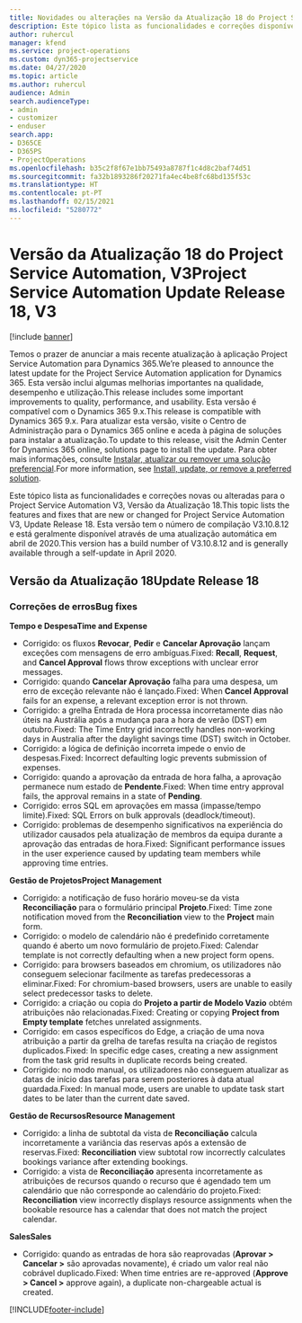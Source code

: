 ```yaml
---
title: Novidades ou alterações na Versão da Atualização 18 do Project Service Automation, V3
description: Este tópico lista as funcionalidades e correções disponíveis no Project Service Automation V3, Versão da Atualização 18, V3.
author: ruhercul
manager: kfend
ms.service: project-operations
ms.custom: dyn365-projectservice
ms.date: 04/27/2020
ms.topic: article
ms.author: ruhercul
audience: Admin
search.audienceType:
- admin
- customizer
- enduser
search.app:
- D365CE
- D365PS
- ProjectOperations
ms.openlocfilehash: b35c2f8f67e1bb75493a8787f1c4d8c2baf74d51
ms.sourcegitcommit: fa32b1893286f20271fa4ec4be8fc68bd135f53c
ms.translationtype: HT
ms.contentlocale: pt-PT
ms.lasthandoff: 02/15/2021
ms.locfileid: "5280772"
---
```

# <a name="project-service-automation-update-release-18-v3"></a><span data-ttu-id="e5386-103">Versão da Atualização 18 do Project Service Automation, V3</span><span class="sxs-lookup"><span data-stu-id="e5386-103">Project Service Automation Update Release 18, V3</span></span>

[!include [banner](../includes/psa-now-project-operations.md)]

<span data-ttu-id="e5386-104">Temos o prazer de anunciar a mais recente atualização à aplicação Project Service Automation para Dynamics 365.</span><span class="sxs-lookup"><span data-stu-id="e5386-104">We’re pleased to announce the latest update for the Project Service Automation application for Dynamics 365.</span></span> <span data-ttu-id="e5386-105">Esta versão inclui algumas melhorias importantes na qualidade, desempenho e utilização.</span><span class="sxs-lookup"><span data-stu-id="e5386-105">This release includes some important improvements to quality, performance, and usability.</span></span> <span data-ttu-id="e5386-106">Esta versão é compatível com o Dynamics 365 9.x.</span><span class="sxs-lookup"><span data-stu-id="e5386-106">This release is compatible with Dynamics 365 9.x.</span></span> <span data-ttu-id="e5386-107">Para atualizar esta versão, visite o Centro de Administração para o Dynamics 365 online e aceda à página de soluções para instalar a atualização.</span><span class="sxs-lookup"><span data-stu-id="e5386-107">To update to this release, visit the Admin Center for Dynamics 365 online, solutions page to install the update.</span></span> <span data-ttu-id="e5386-108">Para obter mais informações, consulte [Instalar, atualizar ou remover uma solução preferencial](https://docs.microsoft.com/power-platform/admin/install-remove-preferred-solution).</span><span class="sxs-lookup"><span data-stu-id="e5386-108">For more information, see [Install, update, or remove a preferred solution](https://docs.microsoft.com/power-platform/admin/install-remove-preferred-solution).</span></span>

<span data-ttu-id="e5386-109">Este tópico lista as funcionalidades e correções novas ou alteradas para o Project Service Automation V3, Versão da Atualização 18.</span><span class="sxs-lookup"><span data-stu-id="e5386-109">This topic lists the features and fixes that are new or changed for Project Service Automation V3, Update Release 18.</span></span> <span data-ttu-id="e5386-110">Esta versão tem o número de compilação V3.10.8.12 e está geralmente disponível através de uma atualização automática em abril de 2020.</span><span class="sxs-lookup"><span data-stu-id="e5386-110">This version has a build number of V3.10.8.12 and is generally available through a self-update in April 2020.</span></span>

## <a name="update-release-18"></a><span data-ttu-id="e5386-111">Versão da Atualização 18</span><span class="sxs-lookup"><span data-stu-id="e5386-111">Update Release 18</span></span>

### <a name="bug-fixes"></a><span data-ttu-id="e5386-112">Correções de erros</span><span class="sxs-lookup"><span data-stu-id="e5386-112">Bug fixes</span></span>

<span data-ttu-id="e5386-113">**Tempo e Despesa**</span><span class="sxs-lookup"><span data-stu-id="e5386-113">**Time and Expense**</span></span>

- <span data-ttu-id="e5386-114">Corrigido: os fluxos **Revocar**, **Pedir** e **Cancelar Aprovação** lançam exceções com mensagens de erro ambíguas.</span><span class="sxs-lookup"><span data-stu-id="e5386-114">Fixed: **Recall**, **Request**, and **Cancel Approval** flows throw exceptions with unclear error messages.</span></span>
- <span data-ttu-id="e5386-115">Corrigido: quando **Cancelar Aprovação** falha para uma despesa, um erro de exceção relevante não é lançado.</span><span class="sxs-lookup"><span data-stu-id="e5386-115">Fixed: When **Cancel Approval** fails for an expense, a relevant exception error is not thrown.</span></span>
- <span data-ttu-id="e5386-116">Corrigido: a grelha Entrada de Hora processa incorretamente dias não úteis na Austrália após a mudança para a hora de verão (DST) em outubro.</span><span class="sxs-lookup"><span data-stu-id="e5386-116">Fixed: The Time Entry grid incorrectly handles non-working days in Australia after the daylight savings time (DST) switch in October.</span></span>
- <span data-ttu-id="e5386-117">Corrigido: a lógica de definição incorreta impede o envio de despesas.</span><span class="sxs-lookup"><span data-stu-id="e5386-117">Fixed: Incorrect defaulting logic prevents submission of expenses.</span></span>
- <span data-ttu-id="e5386-118">Corrigido: quando a aprovação da entrada de hora falha, a aprovação permanece num estado de **Pendente**.</span><span class="sxs-lookup"><span data-stu-id="e5386-118">Fixed: When time entry approval fails, the approval remains in a state of **Pending**.</span></span>
- <span data-ttu-id="e5386-119">Corrigido: erros SQL em aprovações em massa (impasse/tempo limite).</span><span class="sxs-lookup"><span data-stu-id="e5386-119">Fixed: SQL Errors on bulk approvals (deadlock/timeout).</span></span>
- <span data-ttu-id="e5386-120">Corrigido: problemas de desempenho significativos na experiência do utilizador causados pela atualização de membros da equipa durante a aprovação das entradas de hora.</span><span class="sxs-lookup"><span data-stu-id="e5386-120">Fixed: Significant performance issues in the user experience caused by updating team members while approving time entries.</span></span>

<span data-ttu-id="e5386-121">**Gestão de Projetos**</span><span class="sxs-lookup"><span data-stu-id="e5386-121">**Project Management**</span></span>

- <span data-ttu-id="e5386-122">Corrigido: a notificação de fuso horário moveu-se da vista **Reconciliação** para o formulário principal **Projeto**.</span><span class="sxs-lookup"><span data-stu-id="e5386-122">Fixed: Time zone notification moved from the **Reconciliation** view to the **Project** main form.</span></span>
- <span data-ttu-id="e5386-123">Corrigido: o modelo de calendário não é predefinido corretamente quando é aberto um novo formulário de projeto.</span><span class="sxs-lookup"><span data-stu-id="e5386-123">Fixed: Calendar template is not correctly defaulting when a new project form opens.</span></span>
- <span data-ttu-id="e5386-124">Corrigido: para browsers baseados em chromium, os utilizadores não conseguem selecionar facilmente as tarefas predecessoras a eliminar.</span><span class="sxs-lookup"><span data-stu-id="e5386-124">Fixed: For chromium-based browsers, users are unable to easily select predecessor tasks to delete.</span></span>
- <span data-ttu-id="e5386-125">Corrigido: a criação ou copia do **Projeto a partir de Modelo Vazio** obtém atribuições não relacionadas.</span><span class="sxs-lookup"><span data-stu-id="e5386-125">Fixed: Creating or copying **Project from Empty template** fetches unrelated assignments.</span></span>
- <span data-ttu-id="e5386-126">Corrigido: em casos específicos do Edge, a criação de uma nova atribuição a partir da grelha de tarefas resulta na criação de registos duplicados.</span><span class="sxs-lookup"><span data-stu-id="e5386-126">Fixed: In specific edge cases, creating a new assignment from the task grid results in duplicate records being created.</span></span>
- <span data-ttu-id="e5386-127">Corrigido: no modo manual, os utilizadores não conseguem atualizar as datas de início das tarefas para serem posteriores à data atual guardada.</span><span class="sxs-lookup"><span data-stu-id="e5386-127">Fixed: In manual mode, users are unable to update task start dates to be later than the current date saved.</span></span>

<span data-ttu-id="e5386-128">**Gestão de Recursos**</span><span class="sxs-lookup"><span data-stu-id="e5386-128">**Resource Management**</span></span>

- <span data-ttu-id="e5386-129">Corrigido: a linha de subtotal da vista de **Reconciliação** calcula incorretamente a variância das reservas após a extensão de reservas.</span><span class="sxs-lookup"><span data-stu-id="e5386-129">Fixed: **Reconciliation** view subtotal row incorrectly calculates bookings variance after extending bookings.</span></span>
- <span data-ttu-id="e5386-130">Corrigido: a vista de **Reconciliação** apresenta incorretamente as atribuições de recursos quando o recurso que é agendado tem um calendário que não corresponde ao calendário do projeto.</span><span class="sxs-lookup"><span data-stu-id="e5386-130">Fixed: **Reconciliation** view incorrectly displays resource assignments when the bookable resource has a calendar that does not match the project calendar.</span></span>

<span data-ttu-id="e5386-131">**Sales**</span><span class="sxs-lookup"><span data-stu-id="e5386-131">**Sales**</span></span>

- <span data-ttu-id="e5386-132">Corrigido: quando as entradas de hora são reaprovadas (**Aprovar > Cancelar >** são aprovadas novamente), é criado um valor real não cobrável duplicado.</span><span class="sxs-lookup"><span data-stu-id="e5386-132">Fixed: When time entries are re-approved (**Approve > Cancel >** approve again), a duplicate non-chargeable actual is created.</span></span>


[!INCLUDE[footer-include](../includes/footer-banner.md)]